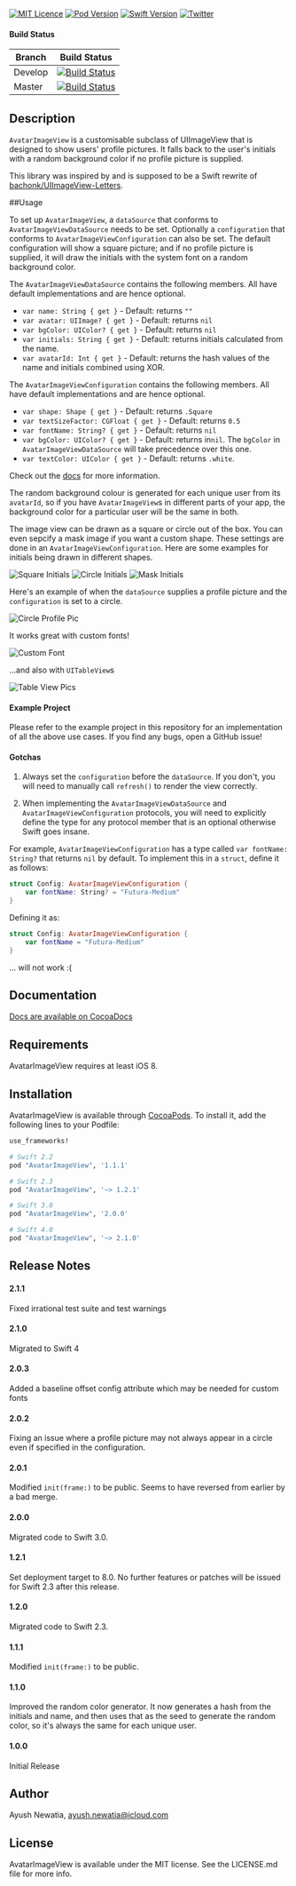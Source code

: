 [![MIT Licence](https://badges.frapsoft.com/os/mit/mit.svg?v=103)](https://opensource.org/licenses/mit-license.php)
[![Pod Version](https://cocoapod-badges.herokuapp.com/v/AvatarImageView/badge.png)](https://cocoapods.org/pods/AvatarImageView)
[![Swift Version](https://img.shields.io/badge/Language-Swift%202.2,%202.3,%203%20&%204-orange.svg)](https://developer.apple.com/swift)
[![Twitter](https://img.shields.io/badge/Twitter-@AyushN21-blue.svg)](https://twitter.com/ayushn21)

#### Build Status

| Branch  | Build Status |
| ------------- | ------------- |
| Develop  | [![Build Status](https://travis-ci.org/ayushn21/AvatarImageView.svg?branch=develop)](https://travis-ci.org/ayushn21/AvatarImageView)|
| Master  | [![Build Status](https://travis-ci.org/ayushn21/AvatarImageView.svg?branch=master)](https://travis-ci.org/ayushn21/AvatarImageView)|

## Description

`AvatarImageView` is a customisable subclass of UIImageView that is designed to show users' profile pictures. It falls back to the user's initials with a random background color if no profile picture is supplied.

This library was inspired by and is supposed to be a Swift rewrite of [bachonk/UIImageView-Letters](https://github.com/bachonk/UIImageView-Letters). 

##Usage

To set up `AvatarImageView`, a `dataSource` that conforms to `AvatarImageViewDataSource` needs to be set. Optionally a `configuration` that conforms to `AvatarImageViewConfiguration` can also be set. The default configuration will show a square picture; and if no profile picture is supplied, it will draw the initials with the system font on a random background color.

The `AvatarImageViewDataSource` contains the following members. All have default implementations and are hence optional.

* `var name: String { get }` - Default: returns `""`
* `var avatar: UIImage? { get }` - Default: returns `nil`
* `var bgColor: UIColor? { get }` - Default: returns `nil` 
* `var initials: String { get }` - Default: returns initials calculated from the name.
* `var avatarId: Int { get }` - Default: returns the hash values of the name and initials combined using XOR.

The `AvatarImageViewConfiguration` contains the following members. All have default implementations and are hence optional.

* `var shape: Shape { get }` - Default: returns `.Square`
* `var textSizeFactor: CGFloat { get }` - Default: returns `0.5`
* `var fontName: String? { get }` - Default: returns `nil` 
* `var bgColor: UIColor? { get }` - Default: returns in`nil`. The `bgColor` in `AvatarImageViewDataSource` will take precedence over this one.
* `var textColor: UIColor { get }` - Default: returns `.white`.

Check out the [docs](http://cocoadocs.org/docsets/AvatarImageView/) for more information.

The random background colour is generated for each unique user from its `avatarId`, so if you have `AvatarImageView`s in different parts of your app, the background color for a particular user will be the same in both.

The image view can be drawn as a square or circle out of the box. You can even sepcify a mask image if you want a custom shape. These settings are done in an `AvatarImageViewConfiguration`. Here are some examples for initials being drawn in different shapes.

![Square Initials](./Screenshots/square_initials.png)
![Circle Initials](./Screenshots/circle_initials.png)
![Mask Initials](./Screenshots/mask_initials.png)

Here's an example of when the `dataSource` supplies a profile picture and the `configuration` is set to a circle.

![Circle Profile Pic](./Screenshots/circle_profile_pic.png)

It works great with custom fonts!


![Custom Font](./Screenshots/circle_custom_font.png)

...and also with `UITableView`s


![Table View Pics](./Screenshots/table_view.png)

#### Example Project

Please refer to the example project in this repository for an implementation of all the above use cases. If you find any bugs, open a GitHub issue!

#### Gotchas

1. Always set the `configuration` before the `dataSource`. If you don't, you will need to manually call `refresh()` to render the view correctly.

2. When implementing the `AvatarImageViewDataSource` and `AvatarImageViewConfiguration` protocols, you will need to explicitly define the type for any protocol member that is an optional otherwise Swift goes insane.

For example, `AvatarImageViewConfiguration` has a type called `var fontName: String?` that returns `nil` by default. To implement this in a `struct`, define it as follows:

```swift
struct Config: AvatarImageViewConfiguration {
    var fontName: String? = "Futura-Medium"        
}
```
	
Defining it as:

```swift
struct Config: AvatarImageViewConfiguration {
    var fontName = "Futura-Medium"
}
```

... will not work :(

## Documentation

[Docs are available on CocoaDocs](http://cocoadocs.org/docsets/AvatarImageView/)

## Requirements

AvatarImageView requires at least iOS 8.

## Installation

AvatarImageView is available through [CocoaPods](http://cocoapods.org). To install
it, add the following lines to your Podfile:

```ruby
use_frameworks!

# Swift 2.2
pod "AvatarImageView", '1.1.1'

# Swift 2.3
pod "AvatarImageView", '~> 1.2.1'

# Swift 3.0
pod "AvatarImageView", '2.0.0'

# Swift 4.0
pod "AvatarImageView", '~> 2.1.0'
```

## Release Notes

#### 2.1.1
Fixed irrational test suite and test warnings

#### 2.1.0
Migrated to Swift 4

#### 2.0.3
Added a baseline offset config attribute which may be needed for custom fonts

#### 2.0.2
Fixing an issue where a profile picture may not always appear in a circle even if specified in the configuration.

#### 2.0.1
Modified `init(frame:)` to be public. Seems to have reversed from earlier by a bad merge.

#### 2.0.0
Migrated code to Swift 3.0.

#### 1.2.1
Set deployment target to 8.0. No further features or patches will be issued for Swift 2.3 after this release.

#### 1.2.0
Migrated code to Swift 2.3. 

#### 1.1.1
Modified `init(frame:)` to be public.

#### 1.1.0
Improved the random color generator. It now generates a hash from the initials and name, and then uses that as the seed to generate the random color, so it's always the same for each unique user.

#### 1.0.0
Initial Release

## Author

Ayush Newatia, [ayush.newatia@icloud.com](mailto:ayush.newatia@icloud.com)

## License

AvatarImageView is available under the MIT license. See the LICENSE.md file for more info.
